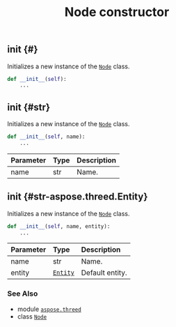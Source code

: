 ﻿---
title: Node constructor
second_title: Aspose.3D for Python via .NET API References
description: 
type: docs
weight: 10
url: /aspose.threed/node/__init__/
is_root: false
---

## __init__ {#}

Initializes a new instance of the [`Node`](/3d/python-net/aspose.threed/node) class.



```python
def __init__(self):
    ...
```




## __init__ {#str}

Initializes a new instance of the [`Node`](/3d/python-net/aspose.threed/node) class.



```python
def __init__(self, name):
    ...
```


| Parameter | Type | Description |
| :- | :- | :- |
| name | str | Name. |


## __init__ {#str-aspose.threed.Entity}

Initializes a new instance of the [`Node`](/3d/python-net/aspose.threed/node) class.



```python
def __init__(self, name, entity):
    ...
```


| Parameter | Type | Description |
| :- | :- | :- |
| name | str | Name. |
| entity | [`Entity`](/3d/python-net/aspose.threed/entity) | Default entity. |



### See Also
* module [`aspose.threed`](../../)
* class [`Node`](/3d/python-net/aspose.threed/node)
